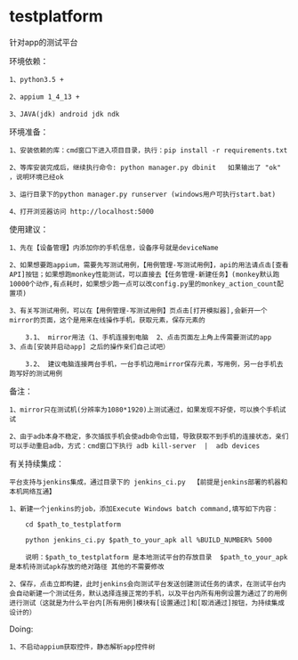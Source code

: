 # testplatform
针对app的测试平台


环境依赖：

	1、python3.5 +

	2、appium 1_4_13 +
	
	3、JAVA(jdk) android jdk ndk 

环境准备：

    1、安装依赖的库：cmd窗口下进入项目目录，执行：pip install -r requirements.txt

	2、等库安装完成后，继续执行命令: python manager.py dbinit   如果输出了 "ok" ，说明环境已经ok

	3、运行目录下的python manager.py runserver (windows用户可执行start.bat)

	4、打开浏览器访问 http://localhost:5000

使用建议：

    1、先在【设备管理】内添加你的手机信息，设备序号就是deviceName

    2、如果想要跑appium，需要先写测试用例，【用例管理-写测试用例】，api的用法请点击[查看API]按钮；如果想跑monkey性能测试，可以直接去【任务管理-新建任务】(monkey默认跑10000个动作,有点耗时，如果想少跑一点可以改config.py里的monkey_action_count配置项)

    3、有关写测试用例，可以在【用例管理-写测试用例】页点击[打开模拟器],会新开一个mirror的页面，这个是用来在线操作手机，获取元素，保存元素的

        3.1、 mirror用法（1、手机连接到电脑  2、点击页面左上角上传需要测试的app  3、点击[安装并启动app] 之后的操作亲们自己试吧）

        3.2、 建议电脑连接两台手机，一台手机边用mirror保存元素，写用例，另一台手机去跑写好的测试用例

备注：

    1、mirror只在测试机(分辨率为1080*1920)上测试通过，如果发现不好使，可以换个手机试试

    2、由于adb本身不稳定，多次插拔手机会使adb命令出错，导致获取不到手机的连接状态，亲们可以手动重启adb，方式：cmd窗口下执行 adb kill-server  |  adb devices

有关持续集成：

    平台支持与jenkins集成，通过目录下的 jenkins_ci.py  【前提是jenkins部署的机器和本机网络互通】

    1、新建一个jenkins的job，添加Execute Windows batch command,填写如下内容：

        cd $path_to_testplatform

        python jenkins_ci.py $path_to_your_apk all %BUILD_NUMBER% 5000

        说明：$path_to_testplatform 是本地测试平台的存放目录  $path_to_your_apk 是本机待测试apk存放的绝对路径 其他的不需要修改

    2、保存，点击立即构建，此时jenkins会向测试平台发送创建测试任务的请求，在测试平台内会自动新建一个测试任务，默认选择连接正常的手机，以及平台内所有用例设置为通过了的用例进行测试（这就是为什么平台内[所有用例]模块有[设置通过]和[取消通过]按钮，为持续集成设计的）


Doing:

    1、不启动appium获取控件，静态解析app控件树